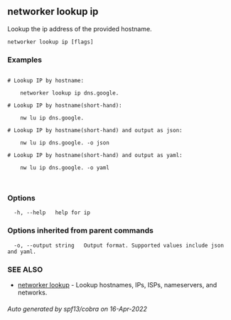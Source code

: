 ## networker lookup ip

Lookup the ip address of the provided hostname.

```
networker lookup ip [flags]
```

### Examples

```

# Lookup IP by hostname:

	networker lookup ip dns.google.

# Lookup IP by hostname(short-hand):

	nw lu ip dns.google.

# Lookup IP by hostname(short-hand) and output as json:

	nw lu ip dns.google. -o json

# Lookup IP by hostname(short-hand) and output as yaml:

	nw lu ip dns.google. -o yaml

	
```

### Options

```
  -h, --help   help for ip
```

### Options inherited from parent commands

```
  -o, --output string   Output format. Supported values include json and yaml.
```

### SEE ALSO

* [networker lookup](networker_lookup.md)	 - Lookup hostnames, IPs, ISPs, nameservers, and networks.

###### Auto generated by spf13/cobra on 16-Apr-2022

